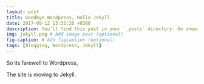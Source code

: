 ```yaml
---
layout: post
title: Goodbye Wordpress, Hello Jekyll
date: 2017-09-12 13:32:20 +0300
description: You’ll find this post in your `_posts` directory. Go ahead and edit it and re-build the site to see your changes. # Add post description (optional)
img: jekyll.png # Add image post (optional)
fig-caption: # Add figcaption (optional)
tags: [Blogging, Wordpress, Jekyll]
---
```


So its farewell to Wordpress, 

The site is moving to Jekyll.
